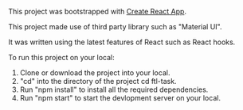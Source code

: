 This project was bootstrapped with [Create React App](https://github.com/facebook/create-react-app).

This project made use of third party library such as "Material UI".

It was written using the latest features of React such as React hooks.

To run this project on your local:
1. Clone or download the project into your local.
2. "cd" into the directory of the project
    cd ftl-task.
3. Run "npm install" to install all the required dependencies.
4. Run "npm start" to start the devlopment server on your local.
